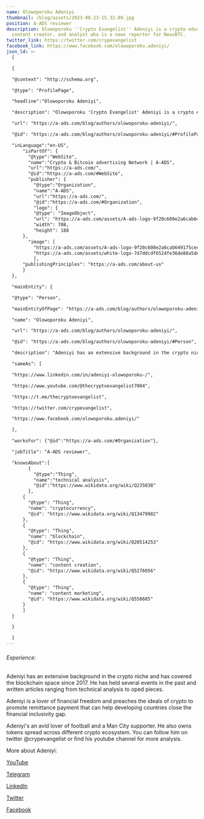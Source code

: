 ```yaml
---
name: Olowoporoku Adeniyi
thumbnail: /blog/assets/2023-08-23-15.32.09.jpg
position: A-ADS reviewer
description: Olowoporoku ''Crypto Evangelist'' Adeniyi is a crypto educator,
  content creator, and analyst who is a news reporter for NewsBTC.
twitter_link: https://twitter.com/crypevangelist
facebook_link: https://www.facebook.com/olowoporoku.adeniyi/
json_ld: >-
  [

  {

  "@context": "http://schema.org",

  "@type": "ProfilePage",

  "headline":"Olowoporoku Adeniyi",

  "description": "Olowoporoku 'Crypto Evangelist' Adeniyi is a crypto educator, content creator, and analyst who is a news reporter for NewsBTC.",

  "url": "https://a-ads.com/blog/authors/olowoporoku-adeniyi/",

  "@id": "https://a-ads.com/blog/authors/olowoporoku-adeniyi/#ProfilePage",

  "inLanguage":"en-US",
      "isPartOf": {
        "@type":"WebSite",
        "name":"Crypto & Bitcoin advertising Network | A-ADS",
        "url":"https://a-ads.com/",
        "@id":"https://a-ads.com/#WebSite",
        "publisher": {
          "@type":"Organization",
          "name":"A-ADS",
          "url":"https://a-ads.com/",
          "@id":"https://a-ads.com/#Organization",   
          "logo": {
          "@type": "ImageObject",
          "url": "https://a-ads.com/assets/A-ads-logo-9f20c608e2a6cab649175cec3c3976253264542bc7b570a5de64eb3e206b5935.svg",
          "width": 708,
          "height": 188
      },
  	    "image": [
          "https://a-ads.com/assets/A-ads-logo-9f20c608e2a6cab649175cec3c3976253264542bc7b570a5de64eb3e206b5935.svg",
          "https://a-ads.com/assets/white-logo-7d7ddcdf6524fe36de88a5de9e76e6c6a6401b5e78910c27c1f0e7213cdc97bb.svg"
          ],
  	  "publishingPrinciples": "https://a-ads.com/about-us"
      }
  },

  "mainEntity": {

  "@type": "Person",

  "mainEntityOfPage": "https://a-ads.com/blog/authors/olowoporoku-adeniyi/",

  "name": "Olowoporoku Adeniyi",

  "url": "https://a-ads.com/blog/authors/olowoporoku-adeniyi/",

  "@id": "https://a-ads.com/blog/authors/olowoporoku-adeniyi/#Person",

  "description": "Adeniyi has an extensive background in the crypto niche and has covered the blockchain space since 2017. He has held several events in the past and written articles ranging from technical analysis to oped pieces. Adeniyi is a lover of financial freedom and preaches the ideals of crypto to promote remittance payment that can help developing countries close the financial inclusivity gap. Adeniyi's an avid lover of football and a Man City supporter. He also owns tokens spread across different crypto ecosystem. You can follow him on twitter @crypevangelist or find his youtube channel for more analysis.",

  "sameAs": [

  "https://www.linkedin.com/in/adeniyi-olowoporoku-/",

  "https://www.youtube.com/@thecryptoevangelist7004",

  "https://t.me/thecryptoevangelist",

  "https://twitter.com/crypevangelist",

  "https://www.facebook.com/olowoporoku.adeniyi/"

  ],

  "worksFor": {"@id":"https://a-ads.com/#Organization"},

  "jobTitle": "A-ADS reviewer",

  "knowsAbout":[
        {
          "@type":"Thing",
          "name":"technical analysis",
          "@id":"https://www.wikidata.org/wiki/Q235038"
        },
      {
        "@type": "Thing",
        "name": "cryptocurrency",
        "@id": "https://www.wikidata.org/wiki/Q13479982"
      },
      {
        "@type": "Thing",
        "name": "blockchain",
        "@id": "https://www.wikidata.org/wiki/Q20514253"
      },
      {
        "@type": "Thing",
        "name": "content creation",
        "@id": "https://www.wikidata.org/wiki/Q5276056"
      },
      {
        "@type": "Thing",
        "name": "content marketing",
        "@id": "https://www.wikidata.org/wiki/Q558685"
      }
      ]
  }

  }

  ]
---
```

###### Experience:

Adeniyi has an extensive background in the crypto niche and has covered the blockchain space since 2017. He has held several events in the past and written articles ranging from technical analysis to oped pieces.

Adeniyi is a lover of financial freedom and preaches the ideals of crypto to promote remittance payment that can help developing countries close the financial inclusivity gap.

Adeniyi's an avid lover of football and a Man City supporter. He also owns tokens spread across different crypto ecosystem. You can follow him on twitter @crypevangelist or find his youtube channel for more analysis.

M﻿ore about Adeniyi:

[Y﻿ouTube](https://www.youtube.com/@thecryptoevangelist7004) 

[T﻿elegram](https://t.me/thecryptoevangelist)

[L﻿inkedIn](https://www.linkedin.com/in/adeniyi-olowoporoku-/)

[T﻿witter](https://twitter.com/crypevangelist)

[F﻿acebook](https://www.facebook.com/olowoporoku.adeniyi/)